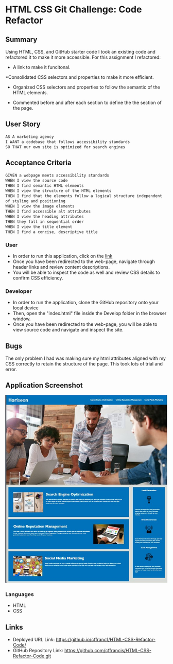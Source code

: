 # HTML CSS Git Challenge: Code Refactor

## Summary

Using HTML, CSS, and GitHub starter code I took an existing code and refactored it to make it more accessible. For this assignment I refactored:

* A link to make it funcitonal.

*Consolidated CSS selectors and properties to make it more efficient.

* Organized CSS selectors and properties to follow the semantic of the HTML elements.

* Commented before and after each section to define the the section of the page.

## User Story

```
AS A marketing agency
I WANT a codebase that follows accessibility standards
SO THAT our own site is optimized for search engines
```

## Acceptance Criteria

```
GIVEN a webpage meets accessibility standards
WHEN I view the source code
THEN I find semantic HTML elements
WHEN I view the structure of the HTML elements
THEN I find that the elements follow a logical structure independent of styling and positioning
WHEN I view the image elements
THEN I find accessible alt attributes
WHEN I view the heading attributes
THEN they fall in sequential order
WHEN I view the title element
THEN I find a concise, descriptive title
```

### User
* In order to run this application, click on the [link](https://github.io/cffranc1/Module-1-Refactor-Code-Challenge/)
* Once you have been redirected to the web-page, navigate through header links and review content descriptions.
* You will be able to inspect the code as well and review CSS details to confirm CSS efficiency.

### Developer
* In order to run the application, clone the GitHub repository onto your local device
* Then, open the "index.html" file inside the Develop folder in the browser window.
* Once you have been redirected to the web-page, you will be able to view source code and navigate and inspect the site.

## Bugs

The only problem I had was making sure my html attributes aligned with my CSS correctly to retain the structure of the page. This took lots of trial and error.

## Application Screenshot

![alt text](./Develop/assets/images/Screenshot.jpg "Horiseon Refactor Code Screenshot")

### Languages
* HTML
* CSS

## Links

* Deployed URL Link: https://github.io/cffranc1/HTML-CSS-Refactor-Code/
* GitHub Repository Link: https://github.com/cffrancis/HTML-CSS-Refactor-Code.git
 